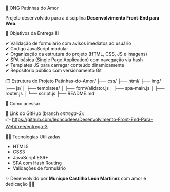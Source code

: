 🐾 ONG Patinhas do Amor

Projeto desenvolvido para a disciplina **Desenvolvimento Front-End para Web**.

🎯 Objetivos da Entrega III

✔ Validação de formulário com avisos imediatos ao usuário  
✔ Código JavaScript modular  
✔ Organização da estrutura do projeto (HTML, CSS, JS e imagens)  
✔ SPA básica (Single Page Application) com navegação via hash  
✔ Templates JS para carregar conteúdo dinamicamente  
✔ Repositório público com versionamento Git
 
🗂 Estrutura do Projeto
Patinhas-do-Amor/
├── css/
├── html/
├── img/
├── js/
│   ├── templates/
│   ├── formValidator.js
│   ├── spa-main.js
│   ├── router.js
│   └── script.js
├── README.md

🚀 Como acessar

📍 Link do GitHub (branch *entrega-3*):  
👉 https://github.com/leoncodees/Desenvolvimento-Front-End-Para-Web/tree/entrega-3

👩‍💻 Tecnologias Utilizadas

- HTML5
- CSS3
- JavaScript ES6+
- SPA com Hash Routing
- Validações de formulário

✨ Desenvolvido por **Munique Castilho Leon Martinez** com amor e dedicação 💚🐶
